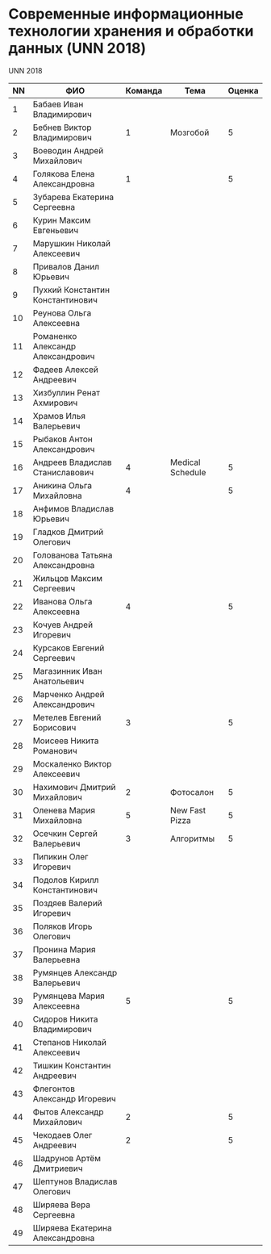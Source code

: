 # Современные информационные технологии хранения и обработки данных (UNN 2018)

UNN 2018

| NN  | ФИО                               | Команда   | Тема             | Оценка          |
| --- | --------------------------------- | --------- | ---------------- | ----------------|
| 1   | Бабаев Иван Владимирович          |           |                  |                 |
| 2   | Бебнев Виктор Владимирович        | 1         | Мозгобой         | 5               |
| 3   | Воеводин Андрей Михайлович        |           |                  |                 |
| 4   | Голякова Елена Александровна      | 1         |                  | 5               |
| 5   | Зубарева Екатерина Сергеевна      |           |                  |                 |
| 6   | Курин Максим Евгеньевич           |           |                  |                 |
| 7   | Марушкин Николай Алексеевич       |           |                  |                 |
| 8   | Привалов Данил Юрьевич            |           |                  |                 |
| 9   | Пухкий Константин Константинович  |           |                  |                 |
| 10  | Реунова Ольга Алексеевна          |           |                  |                 |
| 11  | Романенко Александр Александрович |           |                  |                 |
| 12  | Фадеев Алексей Андреевич          |           |                  |                 |
| 13  | Хизбуллин Ренат Ахмирович         |           |                  |                 |
| 14  | Храмов Илья Валерьевич            |           |                  |                 |
| 15  | Рыбаков Антон Александрович       |           |                  |                 |
| 16  | Андреев Владислав Станиславович   | 4         | Medical Schedule | 5               |
| 17  | Аникина Ольга Михайловна          | 4         |                  | 5               |
| 18  | Анфимов Владислав Юрьевич         |           |                  |                 |
| 19  | Гладков Дмитрий Олегович          |           |                  |                 |
| 20  | Голованова Татьяна Александровна  |           |                  |                 |
| 21  | Жильцов Максим Сергеевич          |           |                  |                 |
| 22  | Иванова Ольга Алексеевна          | 4         |                  | 5               |
| 23  | Кочуев Андрей Игоревич            |           |                  |                 |
| 24  | Курсаков Евгений Сергеевич        |           |                  |                 |
| 25  | Магазинник Иван Анатольевич       |           |                  |                 |
| 26  | Марченко Андрей Александрович     |           |                  |                 |
| 27  | Метелев Евгений Борисович         | 3         |                  | 5               |
| 28  | Моисеев Никита Романович          |           |                  |                 |
| 29  | Москаленко Виктор Алексеевич      |           |                  |                 |
| 30  | Нахимович Дмитрий Михайлович      | 2         | Фотосалон        | 5               |
| 31  | Оленева Мария Михайловна          | 5         | New Fast Pizza   | 5               |
| 32  | Осечкин Сергей Валерьевич         | 3         | Алгоритмы        | 5               |
| 33  | Пипикин Олег Игоревич             |           |                  |                 |
| 34  | Подолов Кирилл Константинович     |           |                  |                 |
| 35  | Поздяев Валерий Игоревич          |           |                  |                 |
| 36  | Поляков Игорь Олегович            |           |                  |                 |
| 37  | Пронина Мария Валерьевна          |           |                  |                 |
| 38  | Румянцев Александр Валерьевич     |           |                  |                 |
| 39  | Румянцева Мария Алексеевна        | 5         |                  | 5               |
| 40  | Сидоров Никита Владимирович       |           |                  |                 |
| 41  | Степанов Николай Алексеевич       |           |                  |                 |
| 42  | Тишкин Константин Андреевич       |           |                  |                 |
| 43  | Флегонтов Александр Игоревич      |           |                  |                 |
| 44  | Фытов Александр Михайлович        | 2         |                  | 5               |
| 45  | Чекодаев Олег Андреевич           | 2         |                  | 5               |
| 46  | Шадрунов Артём Дмитриевич         |           |                  |                 |
| 47  | Шептунов Владислав Олегович       |           |                  |                 |
| 48  | Ширяева Вера Сергеевна            |           |                  |                 |
| 49  | Ширяева Екатерина Александровна   |           |                  |                 |
